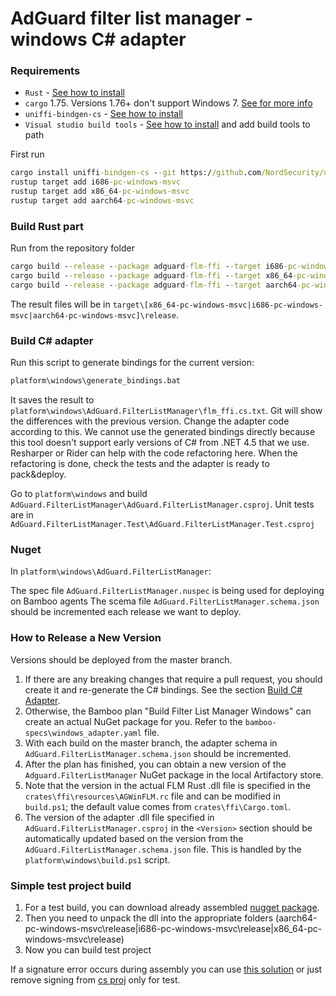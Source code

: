 # AdGuard filter list manager - windows C# adapter

### Requirements

- `Rust` - [See how to install](https://www.rust-lang.org/tools/install)
- `cargo` 1.75. Versions 1.76+ don't support Windows 7. [See for more info](https://blog.rust-lang.org/2023/08/24/Rust-1.72.0.html#future-windows-compatibility)
- `uniffi-bindgen-cs` - [See how to install](https://github.com/NordSecurity/uniffi-bindgen-cs)
- `Visual studio build tools` - [See how to install](https://visualstudio.microsoft.com/ru/downloads/#build-tools-for-visual-studio-2022) and add build tools to path

First run

```cmd
cargo install uniffi-bindgen-cs --git https://github.com/NordSecurity/uniffi-bindgen-cs --tag v0.8.0+v0.25.0
rustup target add i686-pc-windows-msvc
rustup target add x86_64-pc-windows-msvc
rustup target add aarch64-pc-windows-msvc
```

### Build Rust part

Run from the repository folder

```cmd
cargo build --release --package adguard-flm-ffi --target i686-pc-windows-msvc --features rusqlite-bundled
cargo build --release --package adguard-flm-ffi --target x86_64-pc-windows-msvc --features rusqlite-bundled
cargo build --release --package adguard-flm-ffi --target aarch64-pc-windows-msvc --features rusqlite-bundled
```

The result files will be in `target\[x86_64-pc-windows-msvc|i686-pc-windows-msvc|aarch64-pc-windows-msvc]\release`.

### Build C# adapter

Run this script to generate bindings for the current version:

```cmd
platform\windows\generate_bindings.bat

```

It saves the result to `platform\windows\AdGuard.FilterListManager\flm_ffi.cs.txt`.
Git will show the differences with the previous version. Change the adapter code according to this. We cannot use the generated bindings directly because this tool doesn't support early versions of C# from .NET 4.5 that we use. Resharper or Rider can help with the code refactoring here.
When the refactoring is done, check the tests and the adapter is ready to pack&deploy.

Go to `platform\windows` and build `AdGuard.FilterListManager\AdGuard.FilterListManager.csproj`. Unit tests are in `AdGuard.FilterListManager.Test\AdGuard.FilterListManager.Test.csproj`

### Nuget

In `platform\windows\AdGuard.FilterListManager`:

The spec file `AdGuard.FilterListManager.nuspec` is being used for deploying on Bamboo agents
The scema file `AdGuard.FilterListManager.schema.json` should be incremented each release we want to deploy.

### How to Release a New Version

Versions should be deployed from the master branch.

1. If there are any breaking changes that require a pull request, you should create it and re-generate the C# bindings. See the section [Build C# Adapter](#build-c-adapter).
2. Otherwise, the Bamboo plan "Build Filter List Manager Windows" can create an actual NuGet package for you. Refer to the `bamboo-specs\windows_adapter.yaml` file.
3. With each build on the master branch, the adapter schema in `AdGuard.FilterListManager.schema.json` should be incremented.
4. After the plan has finished, you can obtain a new version of the `Adguard.FilterListManager` NuGet package in the local Artifactory store.
5. Note that the version in the actual FLM Rust .dll file is specified in the `crates\ffi\resources\AGWinFLM.rc` file and can be modified in `build.ps1`; the default value comes from `crates\ffi\Cargo.toml`.
6. The version of the adapter .dll file specified in `AdGuard.FilterListManager.csproj` in the `<Version>` section should be automatically updated based on the version from the `AdGuard.FilterListManager.schema.json` file. This is handled by the `platform\windows\build.ps1` script.

### Simple test project build
1. For a test build, you can download already assembled [nugget package](https://art.int.agrd.dev/artifactory/webapp/#/artifacts/browse/tree/General/adguard-windows/7.18.4771.0-windows-nightly/AdGuard-v7.18.4771.0-windows-nightly.exe).
2. Then you need to unpack the dll into the appropriate folders (aarch64-pc-windows-msvc\release|i686-pc-windows-msvc\release|x86_64-pc-windows-msvc\release)
3. Now you can build test project

If a signature error occurs during assembly you can use [this solution](https://www.notion.so/adguard/sn-Vr-7f55f6d2080546c1a3fd69d509e926a2) or just remove signing from [cs proj](https://bit.int.agrd.dev/projects/ADGUARD-CORE-LIBS/repos/filter-list-manager/browse/platform/windows/AdGuard.FilterListManager/AdGuard.FilterListManager.csproj#39) only for test.